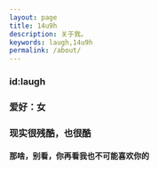 ```yaml
---
layout: page
title: 14u9h
description: 关于我。
keywords: laugh,14u9h
permalink: /about/
---
```


<h3>id:laugh</h3>
<h3>爱好：女</h3>
<h3>现实很残酷，也很酷</h3>
<h4>那啥，别看，你再看我也不可能喜欢你的</h4>
